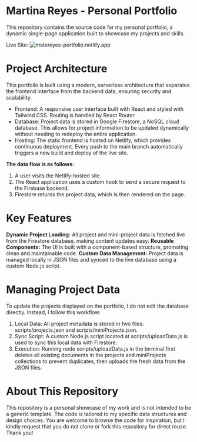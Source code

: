 # Martina Reyes - Personal Portfolio
This repository contains the source code for my personal portfolio, a dynamic single-page application built to showcase my projects and skills.

Live Site: ![matereyes-portfolio.netlify.app](matereyes-portfolio.netlify.app)

# Project Architecture
This portfolio is built using a modern, serverless architecture that separates the frontend interface from the backend data, ensuring security and scalability.

- Frontend: A responsive user interface built with React and styled with Tailwind CSS. Routing is handled by React Router.
- Database: Project data is stored in Google Firestore, a NoSQL cloud database. This allows for project information to be updated dynamically without needing to redeploy the entire application.
- Hosting: The static frontend is hosted on Netlify, which provides continuous deployment. Every push to the main branch automatically triggers a new build and deploy of the live site.

**The data flow is as follows:**
1. A user visits the Netlify-hosted site.
2. The React application uses a custom hook to send a secure request to the Firebase backend.
3. Firestore returns the project data, which is then rendered on the page.

# Key Features
**Dynamic Project Loading:** All project and mini-project data is fetched live from the Firestore database, making content updates easy.
**Reusable Components:** The UI is built with a component-based structure, promoting clean and maintainable code.
**Custom Data Management:** Project data is managed locally in JSON files and synced to the live database using a custom Node.js script.

# Managing Project Data
To update the projects displayed on the portfolio, I do not edit the database directly. Instead, I follow this workflow:
1. Local Data: All project metadata is stored in two files: scripts/projects.json and scripts/miniProjects.json.
2. Sync Script: A custom Node.js script located at scripts/uploadData.js is used to sync this local data with Firestore.
3. Execution: Running node scripts/uploadData.js in the terminal first deletes all existing documents in the projects and miniProjects collections to prevent duplicates, then uploads the fresh data from the JSON files.

# About This Repository
This repository is a personal showcase of my work and is not intended to be a generic template. The code is tailored to my specific data structures and design choices. You are welcome to browse the code for inspiration, but I kindly request that you do not clone or fork this repository for direct reuse. Thank you!